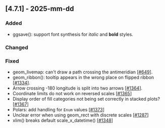 ## [4.7.1] - 2025-mm-dd

### Added

- ggsave(): support font synthesis for *italic* and **bold** styles.

### Changed


### Fixed
- geom_livemap: can't draw a path crossing the antimeridian [[#649](https://github.com/JetBrains/lets-plot/issues/649)].
- geom_ribbon(): tooltip appears in the wrong place on flipped ribbon [[#1334](https://github.com/JetBrains/lets-plot/issues/1334)].
- Arrow crossing -180 longitude is split into two arrows [[#1364](https://github.com/JetBrains/lets-plot/issues/1364)].
- Coordinate limits do not work on reversed scales [[#1365](https://github.com/JetBrains/lets-plot/issues/1365)]
- Display order of fill categories not being set correctly in stacked plots? [[#1367](https://github.com/JetBrains/lets-plot/issues/1367)]
- Polars: add handling for `Enum` values [[#1373](https://github.com/JetBrains/lets-plot/issues/1373)]
- Unclear error when using geom_rect with discrete scales [[#1287](https://github.com/JetBrains/lets-plot/issues/1287)]
- xlim() breaks default scale_x_datetime() [[#1348](https://github.com/JetBrains/lets-plot/issues/1348)]